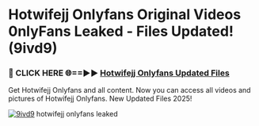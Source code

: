 # Hotwifejj Onlyfans Original Videos 0nlyFans Leaked - Files Updated! (9ivd9)

<h3>🔴 CLICK HERE 🌐==►► <a href="https://tinyurl.com/2wckxsce" rel="nofollow">Hotwifejj Onlyfans Updated Files</a></h3>

Get Hotwifejj Onlyfans and all content. Now you can access all videos and pictures of Hotwifejj Onlyfans. New Updated Files 2025!

[![9ivd9](https://i.imgur.com/AFduVYN.gif)](https://tinyurl.com/2wckxsce)
hotwifejj onlyfans leaked
